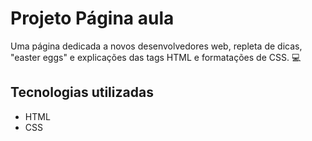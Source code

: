 # Projeto Página aula
Uma página dedicada a novos desenvolvedores web, repleta de dicas, "easter eggs" e explicações das tags HTML e formatações de CSS. 💻

## Tecnologias utilizadas
- HTML
- CSS
